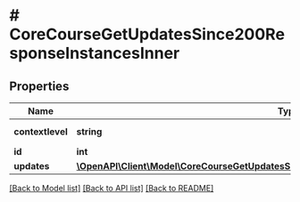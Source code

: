 # # CoreCourseGetUpdatesSince200ResponseInstancesInner

## Properties

Name | Type | Description | Notes
------------ | ------------- | ------------- | -------------
**contextlevel** | **string** | The context level | [optional]
**id** | **int** | Instance id | [optional]
**updates** | [**\OpenAPI\Client\Model\CoreCourseGetUpdatesSince200ResponseInstancesInnerUpdatesInner[]**](CoreCourseGetUpdatesSince200ResponseInstancesInnerUpdatesInner.md) |  | [optional]

[[Back to Model list]](../../README.md#models) [[Back to API list]](../../README.md#endpoints) [[Back to README]](../../README.md)
